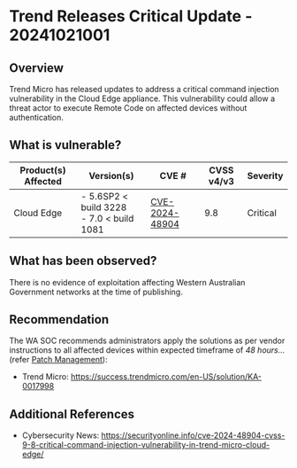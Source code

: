 # Trend Releases Critical Update - 20241021001

## Overview

Trend Micro has released updates to address a critical command injection vulnerability in the Cloud Edge appliance. This vulnerability could allow a threat actor to execute Remote Code on affected devices without authentication.

## What is vulnerable?

| Product(s) Affected | Version(s)                                      | CVE #                                                             | CVSS v4/v3 | Severity |
| ------------------- | ----------------------------------------------- | ----------------------------------------------------------------- | ---------- | -------- |
| Cloud Edge          | - 5.6SP2 \< build 3228 <br> - 7.0 \< build 1081 | [CVE-2024-48904](https://nvd.nist.gov/vuln/detail/CVE-2024-48904) | 9.8        | Critical |

## What has been observed?

There is no evidence of exploitation affecting Western Australian Government networks at the time of publishing.

## Recommendation

The WA SOC recommends administrators apply the solutions as per vendor instructions to all affected devices within expected timeframe of *48 hours...* (refer [Patch Management](../guidelines/patch-management.md)):

- Trend Micro: <https://success.trendmicro.com/en-US/solution/KA-0017998>

## Additional References

- Cybersecurity News: <https://securityonline.info/cve-2024-48904-cvss-9-8-critical-command-injection-vulnerability-in-trend-micro-cloud-edge/>
